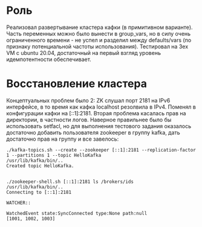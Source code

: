 Роль
=========

Реализовал развертывание кластера кафки (в примитивном варианте). Часть переменных можно было вынести в group_vars,
но в силу очень ограниченного времени - не успел и разделил между defaults/vars (по признаку потенциальной частоты 
использования). Тестировал на 3ех VM с ubuntu 20.04, достаточный на первый взгляд 
уровень идемпотентности обеспечивает.


Восстановление кластера
=========

Концептуальных проблем было 2:
ZK слушал порт 2181 на IPv6 интерфейсе, в то время как кафка localhost резолвила в IPv4. Поменял в конфигурации кафки
на [::1]:2181. Вторая проблема касалась прав на директории, в частности логов. Наверное правильнее было бы использовать
setfacl, но для выполнения тестового задания оказалось достаточно добавить пользователя zookeeper в группу kafka, дать
достаточно прав на группу и все завелось:

```console
./kafka-topics.sh --create --zookeeper [::1]:2181 --replication-factor 1 --partitions 1 --topic HelloKafka
/usr/lib/kafka/bin/..
Created topic HelloKafka.


./zookeeper-shell.sh [::1]:2181 ls /brokers/ids
/usr/lib/kafka/bin/..
Connecting to [::1]:2181

WATCHER::

WatchedEvent state:SyncConnected type:None path:null
[1001, 1002, 1003]
```